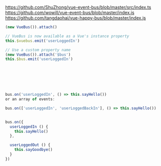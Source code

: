 
https://github.com/ShuZhong/vue-event-bus/blob/master/src/index.ts
https://github.com/wowill/vue-event-bus/blob/master/index.js
https://github.com/tangdaohai/vue-happy-bus/blob/master/index.js

```ts
(new VueBus()).attach()

// VueBus is now available as a Vue's instance property
this.$vuebus.emit('userLoggedIn')

// Use a custom property name
(new VueBus()).attach('$bus')
this.$bus.emit('userLoggedIn')







bus.on('userLoggedIn', () => this.sayHello())
or an array of events:

bus.on(['userLoggedIn', 'userLoggedBackIn'], () => this.sayHello())
 

bus.on({
  userLoggedIn () {
    this.sayHello()
  },

  userLoggedOut () {
    this.sayGoodbye()
  }
})
```